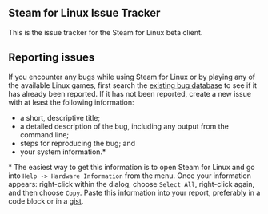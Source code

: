 
Steam for Linux Issue Tracker
-----------------------------

This is the issue tracker for the Steam for Linux beta client.

Reporting issues
----------------

If you encounter any bugs while using Steam for Linux or by playing any of the available Linux games, first search the [existing bug database](https://github.com/ValveSoftware/steam-for-linux/issues) to see if it has already been reported.
If it has not been reported, create a new issue with at least the following information:

- a short, descriptive title;
- a detailed description of the bug, including any output from the command line;
- steps for reproducing the bug; and
- your system information.\*

\* The easiest way to get this information is to open Steam for Linux and go into `Help -> Hardware Information` from the menu. Once your information appears: right-click within the dialog, choose `Select All`, right-click again, and then choose `Copy`. Paste this information into your report, preferably in a code block or in a [gist](https://gist.github.com).
